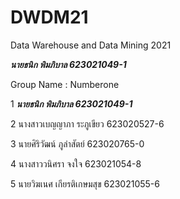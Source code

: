 # DWDM21
Data Warehouse and Data Mining 2021

***นายธนิก พิมภิบาล 623021049-1***


Group Name : Numberone

1 ***นายธนิก พิมภิบาล 623021049-1***

2 นางสาวเบญญาภา ระภูเขียว 623020527-6 

3 นายศิริวัฒน์ ภูลำสัตย์ 623020765-0

4 นางสาววนิศรา จงใจ 623021054-8

5 นายวิฆเนศ เกียรติเกษมสุข 623021055-6


